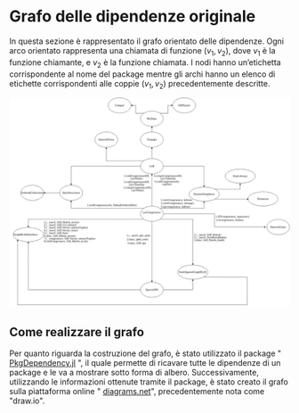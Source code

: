 # Grafo delle dipendenze originale

In questa sezione è rappresentato il grafo orientato delle dipendenze.
Ogni arco orientato rappresenta una chiamata di funzione $(v_1, v_2)$, dove $v_1$ è la funzione chiamante, e $v_2$ è la funzione chiamata. I nodi hanno un’etichetta corrispondente al nome del package mentre gli archi hanno un elenco di etichette corrispondenti alle coppie $(v_1, v_2)$ precedentemente descritte.

![Grafo delle dipendenze](assets/grafoDipendenze.jpeg)

## Come realizzare il grafo
Per quanto riguarda la costruzione del grafo, è stato utilizzato il package " [PkgDependency.jl](https://github.com/peng1999/PkgDependency.jl) ", il quale permette di ricavare tutte le dipendenze di un package e le va a mostrare sotto forma di albero. Successivamente, utilizzando le informazioni ottenute tramite il package, è stato creato il grafo sulla piattaforma online " [diagrams.net](https://app.diagrams.net/)", precedentemente nota come "draw.io".

